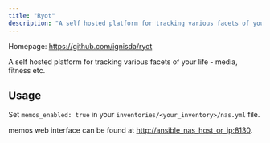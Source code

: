 ```yaml
---
title: "Ryot"
description: "A self hosted platform for tracking various facets of your life - media, fitness etc."
---
```


Homepage: <https://github.com/ignisda/ryot>

A self hosted platform for tracking various facets of your life - media, fitness etc.

## Usage

Set `memos_enabled: true` in your `inventories/<your_inventory>/nas.yml` file.

memos web interface can be found at <http://ansible_nas_host_or_ip:8130>.
